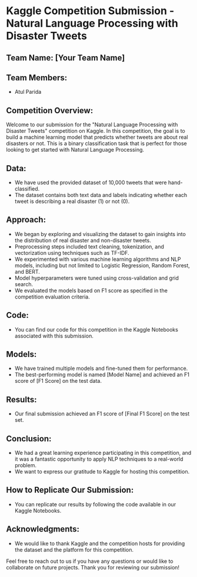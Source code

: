 # Kaggle Competition Submission - Natural Language Processing with Disaster Tweets

## Team Name: [Your Team Name]

## Team Members:
- Atul Parida

## Competition Overview:
Welcome to our submission for the "Natural Language Processing with Disaster Tweets" competition on Kaggle. In this competition, the goal is to build a machine learning model that predicts whether tweets are about real disasters or not. This is a binary classification task that is perfect for those looking to get started with Natural Language Processing.

## Data:
- We have used the provided dataset of 10,000 tweets that were hand-classified.
- The dataset contains both text data and labels indicating whether each tweet is describing a real disaster (1) or not (0).

## Approach:
- We began by exploring and visualizing the dataset to gain insights into the distribution of real disaster and non-disaster tweets.
- Preprocessing steps included text cleaning, tokenization, and vectorization using techniques such as TF-IDF.
- We experimented with various machine learning algorithms and NLP models, including but not limited to Logistic Regression, Random Forest, and BERT.
- Model hyperparameters were tuned using cross-validation and grid search.
- We evaluated the models based on F1 score as specified in the competition evaluation criteria.

## Code:
- You can find our code for this competition in the Kaggle Notebooks associated with this submission.

## Models:
- We have trained multiple models and fine-tuned them for performance.
- The best-performing model is named [Model Name] and achieved an F1 score of [F1 Score] on the test data.

## Results:
- Our final submission achieved an F1 score of [Final F1 Score] on the test set.

## Conclusion:
- We had a great learning experience participating in this competition, and it was a fantastic opportunity to apply NLP techniques to a real-world problem.
- We want to express our gratitude to Kaggle for hosting this competition.

## How to Replicate Our Submission:
- You can replicate our results by following the code available in our Kaggle Notebooks.

## Acknowledgments:
- We would like to thank Kaggle and the competition hosts for providing the dataset and the platform for this competition.

Feel free to reach out to us if you have any questions or would like to collaborate on future projects. Thank you for reviewing our submission!

